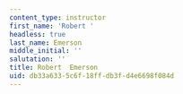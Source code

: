 ```yaml
---
content_type: instructor
first_name: 'Robert '
headless: true
last_name: Emerson
middle_initial: ''
salutation: ''
title: Robert  Emerson
uid: db33a633-5c6f-18ff-db3f-d4e6698f084d
---
```

